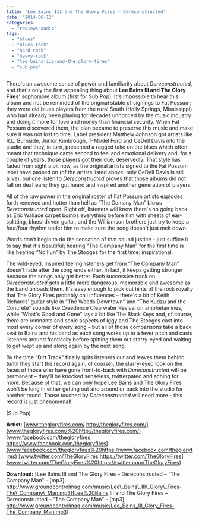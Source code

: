 ```yaml
---
title: "Lee Bains III and The Glory Fires – Dereconstructed"
date: "2014-06-12"
categories: 
  - "reviews-audio"
tags: 
  - "blues"
  - "blues-rock"
  - "hard-rock"
  - "heavy-rock"
  - "lee-bains-iii-and-the-glory-fires"
  - "sub-pop"
---
```


There's an awesome sense of power and familiarity about _Dereconstructed_, and that's only the first appealing thing about **Lee Bains III and The Glory Fires**' sophomore album (first for Sub Pop). It's impossible to hear this album and not be reminded of the original stable of signings to Fat Possum; they were old blues players from the rural South (Holly Springs, Mississippi) who had already been playing for decades unnoticed by the music industry and doing it more for love and money than financial security. When Fat Possum discovered them, the plan became to preserve this music and make sure it was not lost to time. Label president Matthew Johnson got artists like R.L. Burnside, Junior Kimbrough, T-Model Ford and CeDell Davis into the studio and they, in turn, presented a ragged take on the blues which often meant that technique came second to feel and emotional delivery and, for a couple of years, those players got their due, deservedly. That style has faded from sight a bit now, as the original artists signed to the Fat Possum label have passed on (of the artists listed above, only CeDell Davis is still alive), but one listen to _Dereconstructed_ proves that those albums did not fall on deaf ears; they got heard and inspired another generation of players.

All of the raw power in the original roster of Fat Possum artists explodes forth renewed and hotter than hell as “The Comany Man” blows _Dereconstructed_ open. Right off, listeners will know there's no going back as Eric Wallace carpet bombs everything before him with sheets of ear-splitting, blues-driven guitar, and the Williamson brothers just try to keep a four/four rhythm under him to make sure the song doesn't just melt down.

Words don't begin to do the sensation of that sound justice – just suffice it to say that it's beautiful; hearing “The Company Man” for the first time is like hearing “No Fun” by The Stooges for the first time: inspirational.

The wild-eyed, inspired feeling listeners get from “The Company Man” doesn't fade after the song ends either. In fact, it keeps getting stronger because the songs only get better. Each successive track on _Dereconstructed_ gets a little more dangerous, memorable and awesome as the band unloads them. It's easy enough to pick out hints of the rock royalty that The Glory Fires probably call influences – there's a bit of Keith Richards' guitar style in “The Weeds Downtown” and “The Kudzu and the Concrete” sounds like Creedence Clearwater Revival on amphetamines, while “What's Good and Gone” lays a bit like The Black Keys and, of course, there are remnants and sonic aspects of Iggy and The Stooges cast into most every corner of every song – but all of those comparisons take a back seat to Bains and his band as each song works up to a fever pitch and casts listeners around frantically before spitting them out starry-eyed and waiting to get wept up and along again by the next song.

By the time “Dirt Track” finally spits listeners out and leaves them behind (until they start the record again, of course), the starry-eyed look on the faces of those who have gone front-to-back with _Dereconstructed_ will be permanent – they'll be knocked senseless, twitterpated and aching for more. Because of that, we can only hope Lee Bains and The Glory Fires won't be long in either getting out and around or back into the studio for another round. Those touched by _Dereconstructed_ will need more – this record is just phenomenal!

(Sub Pop)

**Artist:** [www.thegloryfires.com/ http://thegloryfires.com/](www.thegloryfires.com/%20http://thegloryfires.com/) [www.facebook.com/thegloryfires https://www.facebook.com/thegloryfires](www.facebook.com/thegloryfires%20https://www.facebook.com/thegloryfires) [www.twitter.com/TheGloryFires https://twitter.com/TheGloryFires](www.twitter.com/TheGloryFires%20https://twitter.com/TheGloryFires)

**Download:** [Lee Bains III and The Glory Fires – Dereconstructed – “The Company Man” – \[mp3\] http://www.groundcontrolmag.com/music/Lee\_Bains\_III\_Glory\_Fires-The\_Company\_Man.mp3](Lee%20Bains III and The Glory Fires – Dereconstructed – “The Company Man” – [mp3] http://www.groundcontrolmag.com/music/Lee_Bains_III_Glory_Fires-The_Company_Man.mp3)
